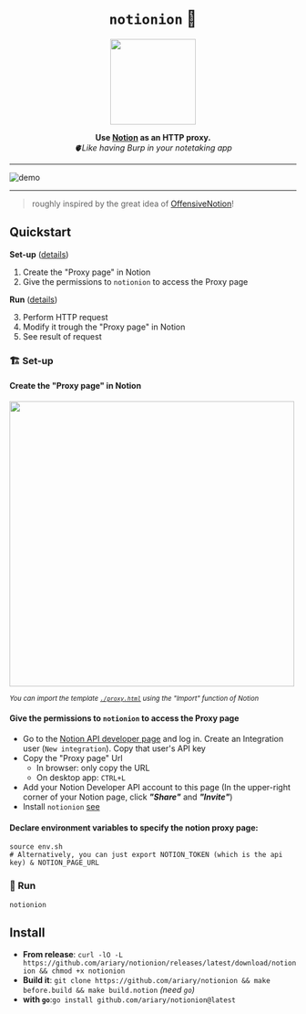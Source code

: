 <div align="center">
<h1>
  <code>notionion</code> 🧅
</h1>
  <img src="https://github.com/ariary/notionion/blob/main/img/onion-logo.png"  width=150>
  
  <strong> Use <a href="https://www.notion.so">Notion</a> as an HTTP proxy.</strong><br>
  <i>🫀Like having Burp in your notetaking app</i>
</div>


---

![demo](https://github.com/ariary/Notionion/blob/main/img/demo-fast.gif)

---
<blockquote align=left>
roughly inspired by the great idea of <a href="https://github.com/mttaggart/OffensiveNotion">OffensiveNotion</a>! 
</blockquote>

## Quickstart

**Set-up**  ([details](#-set-up))
1. Create the "Proxy page" in Notion
2. Give the permissions to `notionion` to access the Proxy page 

**Run** ([details](#-run))

3. Perform HTTP request
4. Modify it trough the "Proxy page" in Notion
5. See result of request

### 🏗️ Set-up

#### Create the "Proxy page" in Notion

<img src="https://github.com/ariary/Notionion/blob/main/img/proxy-page.png"  width=500>

<sup><i>You can import the template [`./proxy.html`](https://github.com/ariary/Notionion/blob/main/proxy.html) using the "Import" function of Notion</i></sup>

#### Give the permissions to `notionion` to access the Proxy page
* Go to the [Notion API developer page](https://developers.notion.com/) and log in. Create an Integration user (`New integration`). Copy that user's API key
* Copy the "Proxy page" Url
  * In browser: only copy the URL
  * On desktop app: `CTRL+L`
* Add your Notion Developer API account to this page (In the upper-right corner of your Notion page, click ***"Share"*** and ***"Invite"***)
* Install `notionion` [see](#install)

#### Declare environment variables to specify the notion proxy page:
```shell
source env.sh
# Alternatively, you can just export NOTION_TOKEN (which is the api key) & NOTION_PAGE_URL
```

### 👟 Run

```shell
notionion
```


## Install
* **From release**: `curl -lO -L https://github.com/ariary/notionion/releases/latest/download/notionion && chmod +x notionion`
* **Build it**: `git clone https://github.com/ariary/notionion && make before.build && make build.notion` *(need `go`)*
* **with `go`**:`go install github.com/ariary/notionion@latest`
